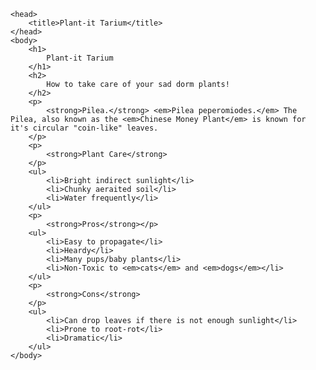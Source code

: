 
    <head>
        <title>Plant-it Tarium</title>
    </head>
    <body>
        <h1>
            Plant-it Tarium
        </h1>
        <h2>
            How to take care of your sad dorm plants!
        </h2>
        <p>
            <strong>Pilea.</strong> <em>Pilea peperomiodes.</em> The Pilea, also known as the <em>Chinese Money Plant</em> is known for it's circular "coin-like" leaves. 
        </p>
        <p>
            <strong>Plant Care</strong>
        </p>
        <ul>
            <li>Bright indirect sunlight</li>
            <li>Chunky aeraited soil</li>
            <li>Water frequently</li>
        </ul>
        <p>
            <strong>Pros</strong></p>
        <ul>
            <li>Easy to propagate</li>
            <li>Heardy</li>
            <li>Many pups/baby plants</li>
            <li>Non-Toxic to <em>cats</em> and <em>dogs</em></li>
        </ul>
        <p>
            <strong>Cons</strong>
        </p>
        <ul>
            <li>Can drop leaves if there is not enough sunlight</li>
            <li>Prone to root-rot</li>
            <li>Dramatic</li>
        </ul>
    </body>
</html>
